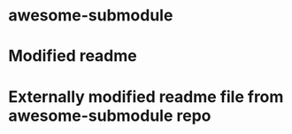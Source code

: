 # awesome-submodule
# Modified readme
# Externally modified readme file from awesome-submodule repo
